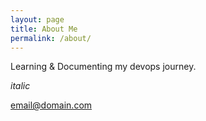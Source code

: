 ```yaml
---
layout: page
title: About Me
permalink: /about/
---
```


Learning & Documenting my devops journey.

*italic*



[email@domain.com](mailto:email@domain.com)
